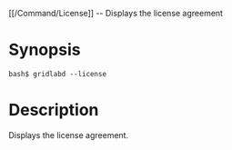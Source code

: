 [[/Command/License]] -- Displays the license agreement

# Synopsis

~~~
bash$ gridlabd --license                                               
~~~

# Description

Displays the license agreement.

